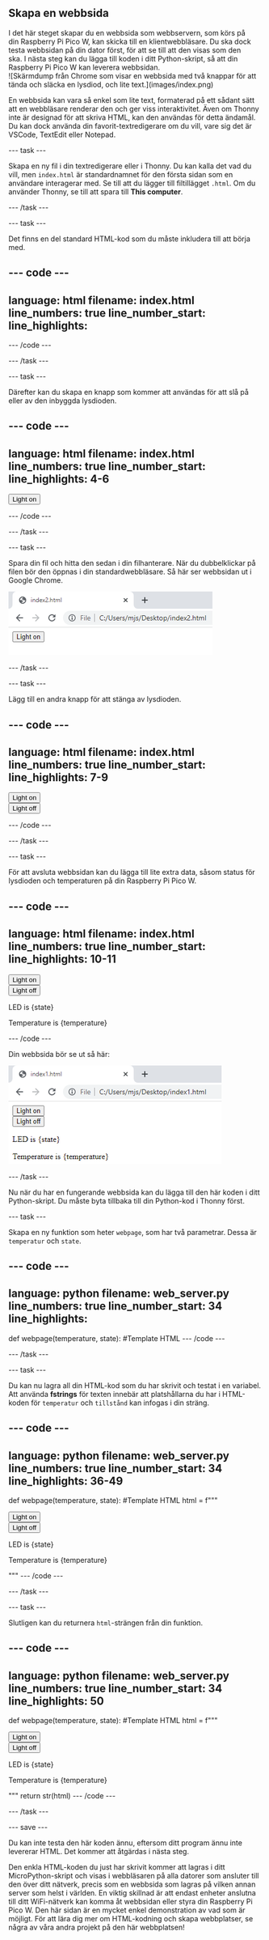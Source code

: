 ## Skapa en webbsida

<div style="display: flex; flex-wrap: wrap">
<div style="flex-basis: 200px; flex-grow: 1; margin-right: 15px;">
I det här steget skapar du en webbsida som webbservern, som körs på din Raspberry Pi Pico W, kan skicka till en klientwebbläsare. Du ska dock testa webbsidan på din dator först, för att se till att den visas som den ska. I nästa steg kan du lägga till koden i ditt Python-skript, så att din Raspberry Pi Pico W kan leverera webbsidan.
</div>
<div>
![Skärmdump från Chrome som visar en webbsida med två knappar för att tända och släcka en lysdiod, och lite text.](images/index.png)
</div>
</div>

En webbsida kan vara så enkel som lite text, formaterad på ett sådant sätt att en webbläsare renderar den och ger viss interaktivitet. Även om Thonny inte är designad för att skriva HTML, kan den användas för detta ändamål. Du kan dock använda din favorit-textredigerare om du vill, vare sig det är VSCode, TextEdit eller Notepad.

--- task ---

Skapa en ny fil i din textredigerare eller i Thonny. Du kan kalla det vad du vill, men `index.html` är standardnamnet för den första sidan som en användare interagerar med. Se till att du lägger till filtillägget `.html`. Om du använder Thonny, se till att spara till **This computer**.

--- /task ---

--- task ---

Det finns en del standard HTML-kod som du måste inkludera till att börja med.

--- code ---
---
language: html
filename: index.html
line_numbers: true
line_number_start: 
line_highlights: 
---
<!DOCTYPE html>
<html>
<body>
</body>
</html>

--- /code ---

--- /task ---

--- task ---

Därefter kan du skapa en knapp som kommer att användas för att slå på eller av den inbyggda lysdioden.

--- code ---
---
language: html
filename: index.html
line_numbers: true
line_number_start: 
line_highlights: 4-6
---
<!DOCTYPE html>
<html>
<body>
<form action="./lighton">
<input type="submit" value="Light on" />
</form>
</body>
</html>

--- /code ---

--- /task ---

--- task ---

Spara din fil och hitta den sedan i din filhanterare. När du dubbelklickar på filen bör den öppnas i din standardwebbläsare. Så här ser webbsidan ut i Google Chrome.

![Google Chrome visar en sida med en enda knapp märkt Light on.](images/button.png)

--- /task ---

--- task ---

Lägg till en andra knapp för att stänga av lysdioden.

--- code ---
---
language: html
filename: index.html
line_numbers: true
line_number_start: 
line_highlights: 7-9
---
<!DOCTYPE html>
<html>
<body>
<form action="./lighton">
<input type="submit" value="Light on" />
</form>
<form action="./lightoff">
<input type="submit" value="Light off" />
</form>
</body>
</html>

--- /code ---

--- /task ---

--- task ---

För att avsluta webbsidan kan du lägga till lite extra data, såsom status för lysdioden och temperaturen på din Raspberry Pi Pico W.

--- code ---
---
language: html
filename: index.html
line_numbers: true
line_number_start: 
line_highlights: 10-11
---
<!DOCTYPE html>
<html>
<body>
<form action="./lighton">
<input type="submit" value="Light on" />
</form>
<form action="./lightoff">
<input type="submit" value="Light off" />
</form>
<p>LED is {state}</p>
<p>Temperature is {temperature}</p>
</body>
</html>

--- /code ---

Din webbsida bör se ut så här:

![Webbsida i Google Chrome som visar två knappar och text som visar lysdiodens status och Picos temperatur.](images/button_and_state.png)

--- /task ---

Nu när du har en fungerande webbsida kan du lägga till den här koden i ditt Python-skript. Du måste byta tillbaka till din Python-kod i Thonny först.

--- task ---

Skapa en ny funktion som heter `webpage`, som har två parametrar. Dessa är `temperatur` och `state`.

--- code ---
---
language: python
filename: web_server.py
line_numbers: true
line_number_start: 34
line_highlights: 
---
def webpage(temperature, state):
    #Template HTML
--- /code ---

--- /task ---

--- task ---

Du kan nu lagra all din HTML-kod som du har skrivit och testat i en variabel. Att använda **fstrings** för texten innebär att platshållarna du har i HTML-koden för `temperatur` och `tillstånd` kan infogas i din sträng.

--- code ---
---
language: python
filename: web_server.py
line_numbers: true
line_number_start: 34
line_highlights: 36-49
---
def webpage(temperature, state):
    #Template HTML
    html = f"""
            <!DOCTYPE html>
            <html>
            <form action="./lighton">
            <input type="submit" value="Light on" />
            </form>
            <form action="./lightoff">
            <input type="submit" value="Light off" />
            </form>
            <p>LED is {state}</p>
            <p>Temperature is {temperature}</p>
            </body>
            </html>
            """
--- /code ---

--- /task ---

--- task ---

Slutligen kan du returnera `html`-strängen från din funktion.

--- code ---
---
language: python
filename: web_server.py
line_numbers: true
line_number_start: 34
line_highlights: 50
---
def webpage(temperature, state):
    #Template HTML
    html = f"""
            <!DOCTYPE html>
            <html>
            <form action="./lighton">
            <input type="submit" value="Light on" />
            </form>
            <form action="./lightoff">
            <input type="submit" value="Light off" />
            </form>
            <p>LED is {state}</p>
            <p>Temperature is {temperature}</p>
            </body>
            </html>
            """
    return str(html)
--- /code ---

--- /task ---

--- save ---

Du kan inte testa den här koden ännu, eftersom ditt program ännu inte levererar HTML. Det kommer att åtgärdas i nästa steg.

Den enkla HTML-koden du just har skrivit kommer att lagras i ditt MicroPython-skript och visas i webbläsaren på alla datorer som ansluter till den över ditt nätverk, precis som en webbsida som lagras på vilken annan server som helst i världen. En viktig skillnad är att endast enheter anslutna till ditt WiFi-nätverk kan komma åt webbsidan eller styra din Raspberry Pi Pico W. Den här sidan är en mycket enkel demonstration av vad som är möjligt. För att lära dig mer om HTML-kodning och skapa webbplatser, se några av våra andra projekt på den här webbplatsen!
